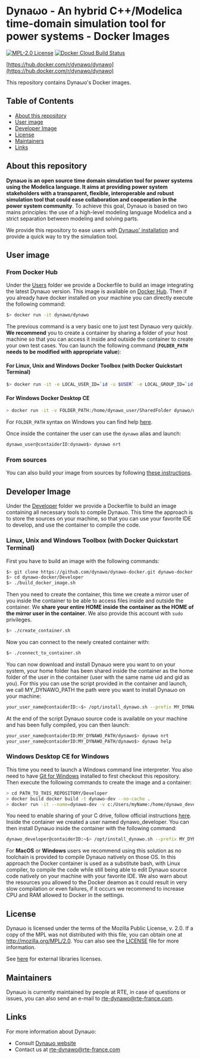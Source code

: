 <!--
    Copyright (c) 2015-2019, RTE (http://www.rte-france.com)
    See AUTHORS.txt
    All rights reserved.
    This Source Code Form is subject to the terms of the Mozilla Public
    License, v. 2.0. If a copy of the MPL was not distributed with this
    file, you can obtain one at http://mozilla.org/MPL/2.0/.
    SPDX-License-Identifier: MPL-2.0

    This file is part of Dynawo, an hybrid C++/Modelica open source time domain
    simulation tool for power systems.
-->
# Dyna&omega;o - An hybrid C++/Modelica time-domain simulation tool for power systems - Docker Images
[![MPL-2.0 License](https://img.shields.io/badge/license-MPL_2.0-blue.svg)](https://www.mozilla.org/en-US/MPL/2.0/)
[![Docker Cloud Build Status](https://img.shields.io/docker/cloud/build/dynawo/dynawo.svg)](https://hub.docker.com/r/dynawo/dynawo)

[https://hub.docker.com/r/dynawo/dynawo](https://hub.docker.com/r/dynawo/dynawo)

This repository contains Dyna&omega;o's Docker images.

## Table of Contents

- [About this repository](#about)
- [User image](#users)
- [Developer Image](#developer)
- [License](#license)
- [Maintainers](#maintainers)
- [Links](#links)

<a name="about"></a>
## About this repository

**Dyna&omega;o is an open source time domain simulation tool for power systems using the Modelica language. It aims at providing power system stakeholders with a transparent, flexible, interoperable and robust simulation tool that could ease collaboration and cooperation in the power system community**.
To achieve this goal, Dyna&omega;o is based on two mains principles: the use of a high-level modeling language Modelica and a strict separation between modeling and solving parts.

We provide this repository to ease users with [Dyna&omega;o' installation](https://github.com/dynawo/dynawo#build) and provide a quick way to try the simulation tool.

<a name="users"></a>
## User image

### From Docker Hub

Under the [Users](https://github.com/dynawo/dynawo-docker/tree/master/Users) folder we provide a Dockerfile to build an image integrating the latest Dyna&omega;o version. This image is available on [Docker Hub](https://hub.docker.com/r/dynawo/dynawo). Then if you already have docker installed on your machine you can directly execute the following command:
``` bash
$> docker run -it dynawo/dynawo
```

The previous command is a very basic one to just test Dyna&omega;o very quickly. **We recommend** you to create a container by sharing a folder of your host machine so that you can access it inside and outside the container to create your own test cases. You can launch the following command (**`FOLDER_PATH` needs to be modified with appropriate value**):

#### For Linux, Unix and Windows Docker Toolbox (with Docker Quickstart Terminal)

``` bash
$> docker run -it -e LOCAL_USER_ID=`id -u $USER` -e LOCAL_GROUP_ID=`id -g $USER` -v FOLDER_PATH:/home/dynawo_user/SharedFolder dynawo/dynawo
```

#### For Windows Docker Desktop CE

``` bash
> docker run -it -v FOLDER_PATH:/home/dynawo_user/SharedFolder dynawo/dynawo
```

For `FOLDER_PATH` syntax on Windows you can find help [here](https://github.com/dynawo/dynawo-docker/blob/master/Users/ShareFoldersWindows.md).

Once inside the container the user can use the `dynawo` alias and launch:
``` bash
dynawo_user@contaiderID:dynawo$> dynawo nrt
```

### From sources

You can also build your image from sources by following [these instructions](https://github.com/dynawo/dynawo-docker/blob/master/Users/BuildFromSources.md).

<a name="developer"></a>
## Developer Image

Under the [Developer](https://github.com/dynawo/dynawo-docker/tree/master/Developer) folder we provide a Dockerfile to build an image containing all necessary tools to compile Dyna&omega;o. This time the approach is to store the sources on your machine, so that you can use your favorite IDE to develop, and use the container to compile the code.

### Linux, Unix and Windows Toolbox (with Docker Quickstart Terminal)

First you have to build an image with the following commands:

``` bash
$> git clone https://github.com/dynawo/dynawo-docker.git dynawo-docker
$> cd dynawo-docker/Developer
$> ./build_docker_image.sh
```

Then you need to create the container, this time we create a mirror user of you inside the container to be able to access files inside and outside the container. We **share your entire HOME inside the container as the HOME of the mirror user in the container**. We also provide this account with `sudo` privileges.

``` bash
$> ./create_container.sh
```

Now you can connect to the newly created container with:

``` bash
$> ./connect_to_container.sh
```

You can now download and install Dyna&omega;o were you want to on your system, your home folder has been shared inside the container as the home folder of the user in the container (user with the same name uid and gid as you). For this you can use the script provided in the container and launch, we call MY_DYNAWO_PATH the path were you want to install Dyna&omega;o on your machine:

``` bash
your_user_name@contaiderID:~$> /opt/install_dynawo.sh --prefix MY_DYNAWO_PATH
```

At the end of the script Dyna&omega;o source code is available on your machine and has been fully compiled, you can then launch:

``` bash
your_user_name@contaiderID:MY_DYNAWO_PATH/dynawo$> dynawo nrt
your_user_name@contaiderID:MY_DYNAWO_PATH/dynawo$> dynawo help
```

### Windows Desktop CE for Windows

This time you need to launch a Windows command line interpreter. You also need to have [Git for Windows](https://git-scm.com/download/win) installed to first checkout this repository. Then execute the following commands to create the image and a container:

``` bash
> cd PATH_TO_THIS_REPOSITORY/Developer
> docker build docker build -t dynawo-dev --no-cache .
> docker run -it --name=dynawo-dev -v c:/Users/myName:/home/dynawo_developer dynawo-dev
```

You need to enable sharing of your C drive, follow official instructions [here](https://docs.docker.com/docker-for-windows/#shared-drives-on-demand). Inside the container we created a user named dynawo_developer. You can then install Dyna&omega;o inside the container with the following command:

``` bash
dynawo_developer@contaiderID:~$> /opt/install_dynawo.sh --prefix MY_DYNAWO_PATH
```

For **MacOS** or **Windows** users we recommend using this solution as no toolchain is provided to compile Dyna&omega;o natively on those OS. In this approach the Docker container is used as a substitute bash, with Linux compiler, to compile the code while still being able to edit Dyna&omega;o source code natively on your machine with your favorite IDE. We also warn about the resources you allowed to the Docker deamon as it could result in very slow compilation or even failures, if it occurs we recommend to increase CPU and RAM allowed to Docker in the settings.

<a name="license"></a>
## License

Dyna&omega;o is licensed under the terms of the Mozilla Public License, v. 2.0. If a copy of the MPL was not distributed with this file, you can obtain one at http://mozilla.org/MPL/2.0. You can also see the [LICENSE](https://github.com/dynawo/dynawo-docker/blob/master/LICENSE.txt) file for more information.

See [here](https://github.com/dynawo/dynawo#license) for external libraries licenses.

<a name="maintainers"></a>
## Maintainers

Dyna&omega;o is currently maintained by people at RTE, in case of questions or issues, you can also send an e-mail to [rte-dynawo@rte-france.com](mailto:rte-dynawo@rte-france.com).

<a name="links"></a>
## Links

For more information about Dyna&omega;o:

* Consult [Dyna&omega;o website](http://dynawo.org)
* Contact us at [rte-dynawo@rte-france.com](mailto:rte-dynawo@rte-france.com)
